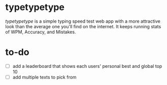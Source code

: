 # typetypetype

*typetypetype* is a simple typing speed test web app with a more attractive look than the average one you'll find on the internet. It keeps running stats of WPM, Accuracy, and Mistakes. 

# to-do

- [  ] add a leaderboard that shows each users' personal best and global top 10
- [  ] add multiple texts to pick from